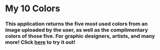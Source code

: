 # My 10 Colors

### This application returns the five most used colors from an image uploaded by the user, as well as the complimentary colors of those five. For graphic designers, artists, and many more! Click [here](https://my10colors.herokuapp.com/) to try it out!
